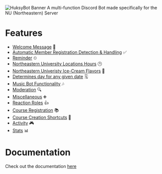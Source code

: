 ![HuksyBot Banner](https://i.imgur.com/7obLnAa.png)
A multi-function Discord Bot made specifically for the NU (Northeastern) Server

# Features
- [Welcome Message](docs/DOCUMENTATION.md#welcome-message) 🎉
- [Automatic Member Registration Detection & Handling](docs/DOCUMENTATION.md#auto-member-registration-detection-and-handling) ✅
- [Reminder](docs/DOCUMENTATION.md#reminder) ⏲
- [Northeastern University Locations Hours](docs/DOCUMENTATION.md#hours) 🕒
- [Northeastern Univeristy Ice-Cream Flavors](docs/DOCUMENTATION.md#ice-cream) 🍦
- [Determines day for any given date](docs/DOCUMENTATION.md#day-date) 🗓
- [Music Bot Functionality](docs/DOCUMENTATION.md#music) 🎶
- [Moderation](docs/DOCUMENTATION.md#moderation) 🔍
- [Miscellaneous](docs/DOCUMENTATION.md#miscellaneous) ➕
- [Reaction Roles](docs/DOCUMENTATION.md#reaction-roles) 👍
- [Course Registration](docs/DOCUMENTATION.md#course-registration) 📚
- [Course Creation Shortcuts](docs/DOCUMENTATION.md#course-creation-shortcuts) 🚀
- [Activity](docs/DOCUMENTATION.md#activity) 🎮
- [Stats](docs/DOCUMENTATION.md#stats) 📊

# Documentation
Check out the documentation [here](docs/DOCUMENTATION.md)
